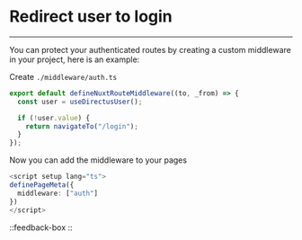 # Redirect user to login

---

You can protect your authenticated routes by creating a custom middleware in your project, here is an example:

Create `./middleware/auth.ts`

```ts
export default defineNuxtRouteMiddleware((to, _from) => {
  const user = useDirectusUser();

  if (!user.value) {
    return navigateTo("/login");
  }
});
```

Now you can add the middleware to your pages

```ts
<script setup lang="ts">
definePageMeta({
  middleware: ["auth"]
})
</script>
```

::feedback-box
::
